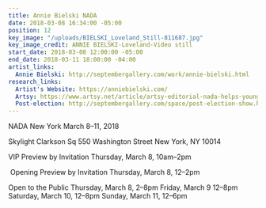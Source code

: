 ```yaml
---
title: Annie Bielski NADA
date: 2018-03-08 16:34:00 -05:00
position: 12
key_image: "/uploads/BIELSKI_Loveland_Still-811687.jpg"
key_image_credit: ANNIE BIELSKI-Loveland-Video still
start_date: 2018-03-08 12:00:00 -05:00
end_date: 2018-03-11 18:00:00 -04:00
artist_links:
  Annie Bielski: http://septembergallery.com/work/annie-bielski.html
research_links:
  Artist's Website: https://anniebielski.com/
  Artsy: https://www.artsy.net/article/artsy-editorial-nada-helps-young-galleries-hard-times
  Post-election: http://septembergallery.com/space/post-election-show.html
---
```


NADA New York
March 8–11, 2018

Skylight Clarkson Sq
550 Washington Street
New York, NY 10014

VIP Preview by Invitation
Thursday, March 8, 10am–2pm

 Opening Preview by Invitation
Thursday, March 8, 12–2pm 

Open to the Public
Thursday, March 8, 2–8pm
Friday, March 9 12–8pm
Saturday, March 10, 12–8pm
Sunday, March 11, 12–6pm